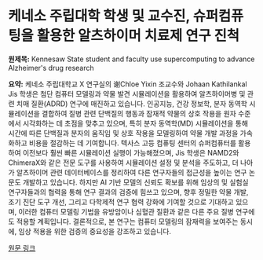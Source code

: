 # 케네소 주립대학 학생 및 교수진, 슈퍼컴퓨팅을 활용한 알츠하이머 치료제 연구 진척

**원제목:** Kennesaw State student and faculty use supercomputing to advance Alzheimer's drug research

**요약:** 케네소 주립대학교 X 연구실의 谢Chloe Yixin 조교수와 Johaan Kathilankal Jis 학생은 첨단 컴퓨터 모델링과 약물 발견 시뮬레이션을 활용하여 알츠하이머병 및 관련 치매 질환(ADRD) 연구에 매진하고 있습니다.  인공지능, 건강 정보학, 분자 동역학 시뮬레이션을 결합하여 질병 관련 단백질의 행동과 잠재적 약물의 상호 작용을 원자 수준에서 시각화하는 데 초점을 맞추고 있으며,  특히 분자 동역학(MD) 시뮬레이션을 통해 시간에 따른 단백질과 분자의 움직임 및 상호 작용을 모델링하여 약물 개발 과정을 가속화하고 비용을 절감하는 데 기여합니다.  텍사스 고등 컴퓨팅 센터의 슈퍼컴퓨터를 활용하여 이전보다 훨씬 빠른 시뮬레이션 실행이 가능해졌으며,  Jis 학생은 NAMD2와 ChimeraX와 같은 전문 도구를 사용하여 시뮬레이션 설정 및 분석을 주도하고,  더 나아가 알츠하이머 관련 데이터베이스를 정리하여 다른 연구자들의 접근성을 높이는 연구 논문도 개발하고 있습니다.  하지만 AI 기반 모델의 신뢰도 확보를 위해 임상의 및 실험실 연구자들과의 협력을 통해 연구 결과의 검증에 힘쓰고 있으며,  향후 정밀한 약물 개발, 조기 진단 도구 개선, 그리고 다학제적 연구 협력 강화에 기여할 것으로 기대하고 있으며,  이러한 컴퓨터 모델링 기법을 유방암이나 심혈관 질환과 같은 다른 주요 질병 연구에도 적용할 계획입니다.  결론적으로, 본 연구는 컴퓨터 모델링의 잠재력을 보여주는 동시에,  임상 적용을 위한 검증의 중요성을 강조하고 있습니다.

[원문 링크](https://www.kennesaw.edu/news/stories/2025/student-and-faculty-use-supercomputing-advance-alzheimers-drug-research.php)
